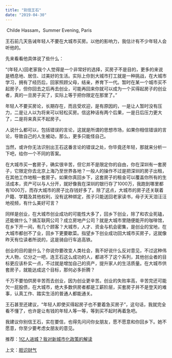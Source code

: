 ```yaml
---
title: "别信王石"
date: "2019-04-30"
---
```


 Childe Hassam，Summer Evening, Paris

  

王石前几天告诫年轻人不要在大城市买房。以他的影响力，我估计有不少年轻人会听他的。

先来看看他具体说了些什么：

“(年轻人)回老家我个人觉得是一个非常好的选择，买房子不是目的，更多的来说是栖息地、居住、过美好的生活。实际上你到大城市打工就是一种挑战，在大城市学习，拥有了经历后，回家照顾父母，结亲，养育下一代。暂时在某一个城市买不起房子，但你回去之后再去创业，可能再回来你就可以成为一个买得起房子的创业者，真的一旦房子买了，实际上等于把你限定在那里了。”

年轻人不要买房论，长期存在，而且受欢迎，是有原因的，一是让人暂时没有压力，二是让人以为将来可以轻松买房。信这种话有两个后果，一是日后压力更大了，二是将来真买不起房子。

人说什么都可以，包括错误的言论，这就是所谓的思想市场，如果你相信错误的言论，导致自己的人生被动，那么，更多只能怪自己。

当然，或许你无法识别出王石这番言论的错误之处，你毕竟还年轻，那就来分析一下吧，给你一个不同的答案。

在大城市买一套房子，确实很辛苦，但它并不是限定你的自由，你在深圳有一套房子，它限定你去北京上海乃至世界各地？一般人的操作不过是把深圳的房子出租，在其他工作地租一套房子。如果你真回乡下，这套房子的租金可以覆盖你所有的生活成本，资产可以与人分开，就好像我在深圳的银行存了1000万，我跑到哪里都有1000万，而存大城市的房子比存钱好多了。除了这点，大城市的房子还关联着户籍、学籍及其他权利，没有这种绑定，孩子只能送回老家读书，母子天天泪汪汪地视频，有什么美好可言？

同样是创业，在大城市创业成功的可能性大多了，回乡下创业，除了和农业死磕，还能做什么？搞互联网公司？成立房地产公司？就是大城市里随便能开的咖啡馆，在乡下开一间，有几个顾客？大城市，人才、资金与机会密集，是创业的宝地，在大城市都创不了业，回乡下更要歇菜。指望乡下创业成功回大城市买房子，这就像昨天有位读者所说的，这是骑自行车追高铁。

创业的目的是什么？你说你要改变人类社会，我不好说什么反对意见，不过这种伟大人物，亿分之一吧，连王石这么成功的人，都进不了这个系列，其他创业者的目标更应该朴实一点，不过就是增加自己的资产，提升家人的生活质量。在大城市供套房子，就能达成这个目标，那何必多折腾？

千万不要怕供房辛苦而去创业，因为创业更辛苦。创业的失败率高，辛苦完还可能欠一屁股债，在大城市，绝大多数供房者都是工薪阶层，买套房子并不是登天的难事，认真工作、踏实生活的普通人都能通关。

王石甚至还建议，“年轻人即使买得起房子也不要着急买房子”，这句话，我就完全看不懂了，也许是让有钱的年轻人等一等，等到买不起时再着急吧。

我建议你别信王石，实在要信，也得先问问你女朋友，愿不愿意和你回乡下。她不愿意，你至少要考虑女朋友的意见。

  

推荐：[1亿人进城？我对新城市化政策的解读](http://mp.weixin.qq.com/s?__biz=MjM5NDU0Mjk2MQ==&mid=2651626226&idx=1&sn=2fcbea9a3ad70075346be00aad9c266c&chksm=bd7e1eec8a0997fabcfbb94106e7951fc1aa10bd6f76e20f71463ec9b0d4b82f0f491c53d0ca&scene=21#wechat_redirect)  

上文：[胆识财气](http://mp.weixin.qq.com/s?__biz=MjM5NDU0Mjk2MQ==&mid=2651633361&idx=1&sn=f2e4d95f331ce2427a93dc63a95dd355&chksm=bd7e32cf8a09bbd9539dfb23cd8b3012ac5ccffa90c577762782010b1ff0923aede57abffa86&scene=21#wechat_redirect)
